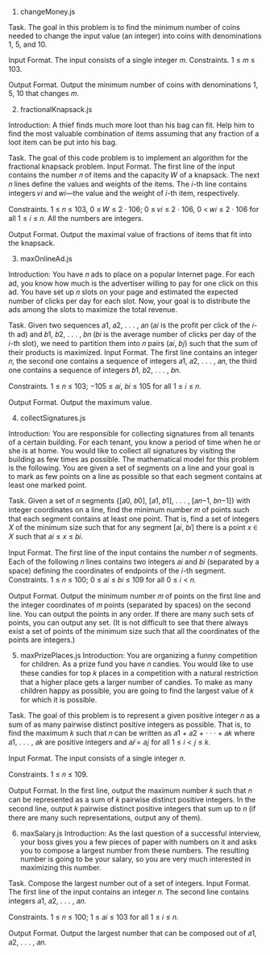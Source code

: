 
1. changeMoney.js

Task. The goal in this problem is to find the minimum number of coins needed to change the input value
(an integer) into coins with denominations 1, 5, and 10.

Input Format. The input consists of a single integer 𝑚.
Constraints. 1 ≤ 𝑚 ≤ 103.

Output Format. Output the minimum number of coins with denominations 1, 5, 10 that changes 𝑚.


2. fractionalKnapsack.js

Introduction: A thief finds much more loot than his bag can fit. Help him to find the most valuable combination
of items assuming that any fraction of a loot item can be put into his bag.

Task. The goal of this code problem is to implement an algorithm for the fractional knapsack problem.
Input Format. The first line of the input contains the number 𝑛 of items and the capacity 𝑊 of a knapsack.
The next 𝑛 lines define the values and weights of the items. The 𝑖-th line contains integers 𝑣𝑖 and 𝑤𝑖—the
value and the weight of 𝑖-th item, respectively.

Constraints. 1 ≤ 𝑛 ≤ 103, 0 ≤ 𝑊 ≤ 2 · 106; 0 ≤ 𝑣𝑖 ≤ 2 · 106, 0 < 𝑤𝑖 ≤ 2 · 106 for all 1 ≤ 𝑖 ≤ 𝑛. All the
numbers are integers.

Output Format. Output the maximal value of fractions of items that fit into the knapsack.

3. maxOnlineAd.js

Introduction: You have 𝑛 ads to place on a popular Internet page. For each ad, you know how
much is the advertiser willing to pay for one click on this ad. You have set up 𝑛
slots on your page and estimated the expected number of clicks per day for each
slot. Now, your goal is to distribute the ads among the slots to maximize the
total revenue.

Task. Given two sequences 𝑎1, 𝑎2, . . . , 𝑎𝑛 (𝑎𝑖 is the profit per click of the 𝑖-th ad) and 𝑏1, 𝑏2, . . . , 𝑏𝑛 (𝑏𝑖 is
the average number of clicks per day of the 𝑖-th slot), we need to partition them into 𝑛 pairs (𝑎𝑖, 𝑏𝑗)
such that the sum of their products is maximized.
Input Format. The first line contains an integer 𝑛, the second one contains a sequence of integers
𝑎1, 𝑎2, . . . , 𝑎𝑛, the third one contains a sequence of integers 𝑏1, 𝑏2, . . . , 𝑏𝑛.

Constraints. 1 ≤ 𝑛 ≤ 103; −105 ≤ 𝑎𝑖, 𝑏𝑖 ≤ 105 for all 1 ≤ 𝑖 ≤ 𝑛.

Output Format. Output the maximum value.


4. collectSignatures.js

Introduction: You are responsible for collecting signatures from all tenants of a certain building.
For each tenant, you know a period of time when he or she is at home.
You would like to collect all signatures by visiting the building as few times as
possible.
The mathematical model for this problem is the following. You are given a set
of segments on a line and your goal is to mark as few points on a line as possible
so that each segment contains at least one marked point.

Task. Given a set of 𝑛 segments {[𝑎0, 𝑏0], [𝑎1, 𝑏1], . . . , [𝑎𝑛−1, 𝑏𝑛−1]} with integer coordinates on a line, find
the minimum number 𝑚 of points such that each segment contains at least one point. That is, find a
set of integers 𝑋 of the minimum size such that for any segment [𝑎𝑖, 𝑏𝑖] there is a point 𝑥 ∈ 𝑋 such
that 𝑎𝑖 ≤ 𝑥 ≤ 𝑏𝑖.

Input Format. The first line of the input contains the number 𝑛 of segments. Each of the following 𝑛 lines
contains two integers 𝑎𝑖 and 𝑏𝑖 (separated by a space) defining the coordinates of endpoints of the 𝑖-th
segment.
Constraints. 1 ≤ 𝑛 ≤ 100; 0 ≤ 𝑎𝑖 ≤ 𝑏𝑖 ≤ 109 for all 0 ≤ 𝑖 < 𝑛.

Output Format. Output the minimum number 𝑚 of points on the first line and the integer coordinates
of 𝑚 points (separated by spaces) on the second line. You can output the points in any order. If there
are many such sets of points, you can output any set. (It is not difficult to see that there always exist
a set of points of the minimum size such that all the coordinates of the points are integers.)

5. maxPrizePlaces.js
Introduction: You are organizing a funny competition for children. As a prize fund you have 𝑛
candies. You would like to use these candies for top 𝑘 places in a competition
with a natural restriction that a higher place gets a larger number of candies.
To make as many children happy as possible, you are going to find the largest
value of 𝑘 for which it is possible.

Task. The goal of this problem is to represent a given positive integer 𝑛 as a sum of as many pairwise
distinct positive integers as possible. That is, to find the maximum 𝑘 such that 𝑛 can be written as
𝑎1 + 𝑎2 + · · · + 𝑎𝑘 where 𝑎1, . . . , 𝑎𝑘 are positive integers and 𝑎𝑖 ̸= 𝑎𝑗 for all 1 ≤ 𝑖 < 𝑗 ≤ 𝑘.

Input Format. The input consists of a single integer 𝑛.

Constraints. 1 ≤ 𝑛 ≤ 109.

Output Format. In the first line, output the maximum number 𝑘 such that 𝑛 can be represented as a sum
of 𝑘 pairwise distinct positive integers. In the second line, output 𝑘 pairwise distinct positive integers
that sum up to 𝑛 (if there are many such representations, output any of them).

6. maxSalary.js
Introduction: As the last question of a successful interview, your boss gives you a few pieces of paper
with numbers on it and asks you to compose a largest number from these numbers. The
resulting number is going to be your salary, so you are very much interested in maximizing
this number.

Task. Compose the largest number out of a set of integers.
Input Format. The first line of the input contains an integer 𝑛. The second line contains integers
𝑎1, 𝑎2, . . . , 𝑎𝑛.

Constraints. 1 ≤ 𝑛 ≤ 100; 1 ≤ 𝑎𝑖 ≤ 103 for all 1 ≤ 𝑖 ≤ 𝑛.

Output Format. Output the largest number that can be composed out of 𝑎1, 𝑎2, . . . , 𝑎𝑛.




